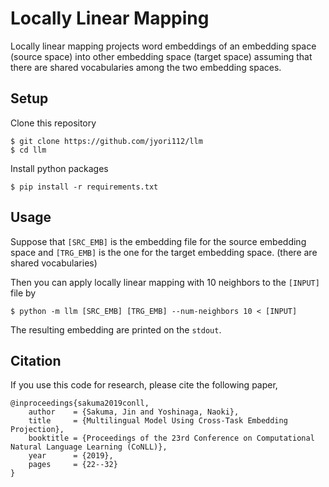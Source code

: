 # Locally Linear Mapping

Locally linear mapping projects word embeddings of an embedding space (source space) into other embedding space (target space) assuming that there are shared vocabularies among the two embedding spaces.

## Setup

Clone this repository

```
$ git clone https://github.com/jyori112/llm
$ cd llm
```

Install python packages

```
$ pip install -r requirements.txt
```

## Usage

Suppose that `[SRC_EMB]` is the embedding file for the source embedding space and `[TRG_EMB]` is the one for the target embedding space.
(there are shared vocabularies)

Then you can apply locally linear mapping with 10 neighbors to the `[INPUT]` file by

```
$ python -m llm [SRC_EMB] [TRG_EMB] --num-neighbors 10 < [INPUT]
```
The resulting embedding are printed on the `stdout`.

## Citation

If you use this code for research, please cite the following paper,

```
@inproceedings{sakuma2019conll,
    author    = {Sakuma, Jin and Yoshinaga, Naoki},
    title     = {Multilingual Model Using Cross-Task Embedding Projection},
    booktitle = {Proceedings of the 23rd Conference on Computational Natural Language Learning (CoNLL)},
    year      = {2019},
    pages     = {22--32}
}
```